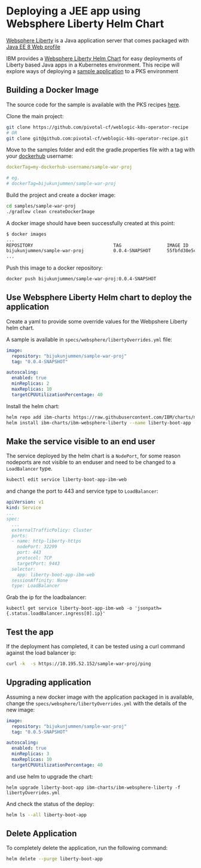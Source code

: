 # Deploying a JEE app using Websphere Liberty Helm Chart

[Websphere Liberty](https://developer.ibm.com/wasdev/websphere-liberty/) is a Java application server that comes packaged with [Java EE 8 Web profile](http://www.oracle.com/technetwork/java/javaee/overview/compatibility-jsp-136984.html)

IBM provides a [Websphere Liberty Helm Chart](https://github.com/IBM/charts/tree/master/stable/ibm-websphere-liberty/) for easy deployments of Liberty based Java apps in a Kubernetes environment. This recipe will explore ways of deploying a [sample application](https://github.com/pivotal-cf/weblogic-k8s-operator-recipe/tree/master/samples/sample-war-proj) to a PKS environment

## Building a Docker Image
The source code for the sample is available with the PKS recipes [here](https://github.com/pivotal-cf/weblogic-k8s-operator-recipe). 

Clone the main project:

```bash
git clone https://github.com/pivotal-cf/weblogic-k8s-operator-recipe
# OR
git clone git@github.com:pivotal-cf/weblogic-k8s-operator-recipe.git
```

Move to the samples folder and edit the gradle.properties file with a tag with your [dockerhub](https://hub.docker.com/) username:
```yml
dockerTag=my-dockerhub-username/sample-war-proj

# eg. 
# dockerTag=bijukunjummen/sample-war-proj
```

Build the project and create a docker image:

```bash
cd samples/sample-war-proj
./gradlew clean createDockerImage
```

A docker image should have been successfully created at this point:
```bash
$ docker images
...
REPOSITORY                              TAG                 IMAGE ID            CREATED             SIZE
bijukunjummen/sample-war-proj           0.0.4-SNAPSHOT      55fbfd30e5ca        2 minutes ago       502MB
...
```

Push this image to a docker repository:
```bash
docker push bijukunjummen/sample-war-proj:0.0.4-SNAPSHOT
```


## Use Websphere Liberty Helm chart to deploy the application

Create a yaml to provide some override values for the Webpshere Liberty helm chart. 

A sample is available in `specs/websphere/libertyOverrides.yml` file:

```yml
image:
  repository: "bijukunjummen/sample-war-proj"
  tag: "0.0.4-SNAPSHOT"

autoscaling:
  enabled: true
  minReplicas: 2
  maxReplicas: 10
  targetCPUUtilizationPercentage: 40  
```

Install the helm chart:

```bash
helm repo add ibm-charts https://raw.githubusercontent.com/IBM/charts/master/repo/stable/
helm install ibm-charts/ibm-websphere-liberty --name liberty-boot-app -f libertyOverrides.yml
```

## Make the service visible to an end user

The service deployed by the helm chart is a `NodePort`, for some reason nodeports are not visible to an enduser and need to be changed to a `LoadBalancer` type. 

```bash
kubectl edit service liberty-boot-app-ibm-web
```

and change the port to 443 and service type to `LoadBalancer`:

```yml
apiVersion: v1
kind: Service
...
spec:
  ...
  externalTrafficPolicy: Cluster
  ports:
  - name: http-liberty-https
    nodePort: 32299
    port: 443
    protocol: TCP
    targetPort: 9443
  selector:
    app: liberty-boot-app-ibm-web
  sessionAffinity: None
  type: LoadBalancer
```

Grab the ip for the loadbalancer:

```
kubectl get service liberty-boot-app-ibm-web -o 'jsonpath={.status.loadBalancer.ingress[0].ip}'
```

## Test the app
If the deployment has completed, it can be tested using a curl command against the load balancer ip:

```bash
curl -k  -s https://10.195.52.152/sample-war-proj/ping
```

## Upgrading application
Assuming a new docker image with the application packaged in is available, 
change the `specs/websphere/libertyOverrides.yml` with the details of the new image:

```yml
image:
  repository: "bijukunjummen/sample-war-proj"
  tag: "0.0.5-SNAPSHOT"

autoscaling:
  enabled: true
  minReplicas: 3
  maxReplicas: 10
  targetCPUUtilizationPercentage: 40

``` 

and use helm to upgrade the chart:

```
helm upgrade liberty-boot-app ibm-charts/ibm-websphere-liberty -f libertyOverrides.yml
```

And check the status of the deploy:

```bash
helm ls --all liberty-boot-app
```

## Delete Application
To completely delete the application, run the following command:

```bash
helm delete --purge liberty-boot-app
```